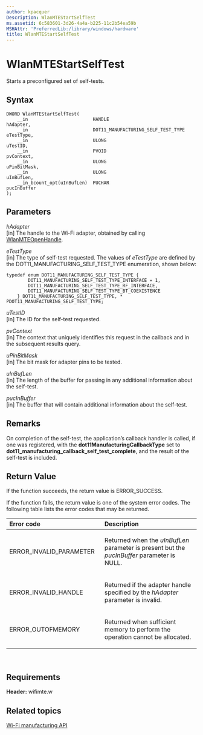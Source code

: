 ```yaml
---
author: kpacquer
Description: WlanMTEStartSelfTest
ms.assetid: 6c583601-3d26-4a4a-b225-11c2b54ea59b
MSHAttr: 'PreferredLib:/library/windows/hardware'
title: WlanMTEStartSelfTest
---
```


# WlanMTEStartSelfTest


Starts a preconfigured set of self-tests.

## <span id="Syntax"></span><span id="syntax"></span><span id="SYNTAX"></span>Syntax


``` syntax
DWORD WlanMTEStartSelfTest(
    __in                        HANDLE                              hAdapter,
    __in                        DOT11_MANUFACTURING_SELF_TEST_TYPE  eTestType,
    __in                        ULONG                               uTestID,
    __in                        PVOID                               pvContext,
    __in                        ULONG                               uPinBitMask,
    __in                        ULONG                               uInBufLen,
    __in_bcount_opt(uInBufLen)  PUCHAR                              pucInBuffer
);
```

## <span id="Parameters"></span><span id="parameters"></span><span id="PARAMETERS"></span>Parameters


<span id="hAdapter"></span><span id="hadapter"></span><span id="HADAPTER"></span>*hAdapter*  
\[in\] The handle to the Wi-Fi adapter, obtained by calling [WlanMTEOpenHandle](wlanmteopenhandle.md).

<span id="eTestType"></span><span id="etesttype"></span><span id="ETESTTYPE"></span>*eTestType*  
\[in\] The type of self-test requested. The values of *eTestType* are defined by the DOT11\_MANUFACTURING\_SELF\_TEST\_TYPE enumeration, shown below:

``` syntax
typedef enum DOT11_MANUFACTURING_SELF_TEST_TYPE {
        DOT11_MANUFACTURING_SELF_TEST_TYPE_INTERFACE = 1,
        DOT11_MANUFACTURING_SELF_TEST_TYPE_RF_INTERFACE,
        DOT11_MANUFACTURING_SELF_TEST_TYPE_BT_COEXISTENCE
    } DOT11_MANUFACTURING_SELF_TEST_TYPE, * PDOT11_MANUFACTURING_SELF_TEST_TYPE;
```

<span id="uTestID"></span><span id="utestid"></span><span id="UTESTID"></span>*uTestID*  
\[in\] The ID for the self-test requested.

<span id="pvContext"></span><span id="pvcontext"></span><span id="PVCONTEXT"></span>*pvContext*  
\[in\] The context that uniquely identifies this request in the callback and in the subsequent results query.

<span id="uPinBitMask"></span><span id="upinbitmask"></span><span id="UPINBITMASK"></span>*uPinBitMask*  
\[in\] The bit mask for adapter pins to be tested.

<span id="uInBufLen"></span><span id="uinbuflen"></span><span id="UINBUFLEN"></span>*uInBufLen*  
\[in\] The length of the buffer for passing in any additional information about the self-test.

<span id="pucInBuffer"></span><span id="pucinbuffer"></span><span id="PUCINBUFFER"></span>*pucInBuffer*  
\[in\] The buffer that will contain additional information about the self-test.

## <span id="Remarks"></span><span id="remarks"></span><span id="REMARKS"></span>Remarks


On completion of the self-test, the application’s callback handler is called, if one was registered, with the **dot11ManufacturingCallbackType** set to **dot11\_manufacturing\_callback\_self\_test\_complete**, and the result of the self-test is included.

## <span id="Return_Value"></span><span id="return_value"></span><span id="RETURN_VALUE"></span>Return Value


If the function succeeds, the return value is ERROR\_SUCCESS.

If the function fails, the return value is one of the system error codes. The following table lists the error codes that may be returned.

<table>
<colgroup>
<col width="50%" />
<col width="50%" />
</colgroup>
<thead>
<tr class="header">
<th align="left">Error code</th>
<th align="left">Description</th>
</tr>
</thead>
<tbody>
<tr class="odd">
<td align="left"><p>ERROR_INVALID_PARAMETER</p></td>
<td align="left"><p>Returned when the <em>uInBufLen</em> parameter is present but the <em>pucInBuffer</em> parameter is NULL.</p></td>
</tr>
<tr class="even">
<td align="left"><p>ERROR_INVALID_HANDLE</p></td>
<td align="left"><p>Returned if the adapter handle specified by the <em>hAdapter</em> parameter is invalid.</p></td>
</tr>
<tr class="odd">
<td align="left"><p>ERROR_OUTOFMEMORY</p></td>
<td align="left"><p>Returned when sufficient memory to perform the operation cannot be allocated.</p></td>
</tr>
</tbody>
</table>

 

## <span id="Requirements"></span><span id="requirements"></span><span id="REQUIREMENTS"></span>Requirements


**Header:** wifimte.w

## <span id="related_topics"></span>Related topics


[Wi-Fi manufacturing API](wi-fi-manufacturing-api.md)

 

 






